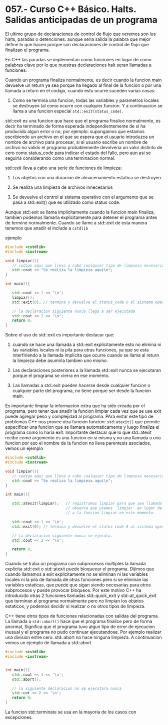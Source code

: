 057.- Curso C++ Básico. Halts. Salidas anticipadas de un programa
===

El ultimo grupo de declaraciones de control de flujo que veremos son los halts, paradas o detenciones. aunque seria salida la palabra que mejor define lo que hacen porque son declaraciones de control de flujo que finalizan el programa.

 En C++ las paradas se implementan como funciones en lugar de como palabras clave por lo que nuestras declaraciones halt seran llamadas a funciones.

 Cuando un programa finaliza normalmente, es decir cuando la funcion main devuelve un return ya sea porque ha llegado al final de la funcion o por una llamada a return en el codigo, cuando esto ocurre suceden varias cosas:

 1) Como se termina una funcion, todas las variables y parametros locales se destruyen tal como ocurre con cualquier funcion. Y a continuacion se llama a una funcion especial `std::exit(status_code)`.

 std::exit es una funcion que hace que el programa finalice normalmente, es decir ha terminado de forma esperada independientemente de si ha producido algun error o no, por ejemplo: supongamos que estamos escribiendo un archivo en el que se espera que el usuario introduzca un nombre de archivo para procesar, si el usuario escribe un nombre de archivo no valido el programa probablemente devolveria un valor distinto de cero como status_code para indicar el estado del fallo, pero aun asi se seguiria considerando como una terminacion normal.

 std::exit lleva a cabo una serie de funciones de limpieza:
 1) Los objetos con una duracion de almacenamiento estatica se destruyen.

 2) Se realiza una limpieza de archivos innecesarios

 3) Se devuelve el control al sistema operativo con el argumento que se pasa a std::exit() que es utilizado como status code.


Aunque std::exit se llama implicitamente cuando la funcion main finaliza, tambien podemos llamarla explicitamente para detener el programa antes de termine normalmente. Cuando se llame a std::exit de esta manera tenemos que anadir el include a `cstdlib` 

ejemplo
```cpp
#include <cstdlib>
#include <iostream>

void limpiar(){
   // codigo aqui que lleva a cabo cualquier tipo de limpieza necesaria.
   std::cout << "Se realiza la limpieza aqui\n";
}

int main(){

   std::cout << 1 << '\n';
   limpiar();
   std::exit(0); // termina y devuelve el status_code 0 al sistema operativo

   // la declaracion siguiente nunca llega a ser ejecutada
   std::cout << 2 << '\n';
   return 0;
}
```

Sobre el uso de std::exit es importante destacar que:

1)  cuando se hace una llamada a std::exit explicitamente esto no elimina ni las variables locales ni la pila para otras funciones, ya que se esta interfiriendo a la llamada implicita que ocurre cuando se llama al return la limpieza debe asumirla tambien uno mismo. 

2) Las declaraciones posteriores a la llamada std::exit  nunca se ejecutaran porque el programa se cierra en ese momento.

3) Las llamadas a std::exit pueden hacerse desde cualquier funcion o cualquier parte del programa, no tiene porque ser desde  la funcion main.


Es importante limpiar la informacion extra que ha sido creada por el programa, pero tener que anadir la funcion limpiar cada vez que se use exit puede agregar peso y complejidad al programa. PAra evitar este tipo de problemas C++ nos provee otra funcion funcion: `std:atexit()` que permite especificar una funcion que se llamara automaticamente y luego finaliza el programa como lo haria exit. Importante destacar que lo que std::atexit recibe como argumento es una funcion en si misma y no una llamada a una funcion por eso el nombre de la funcion no lleva parentesis asociados, vemos un ejemplo


```cpp
#include <cstdlib>
#include <iostream>

void limpiar(){
   // codigo aqui que lleva a cabo cualquier tipo de limpieza necesaria.
   std::cout << "Se realiza la limpieza aqui\n";
}

int main(){

   std::atexit(limpiar);   // registramos limpiar para que sea llamada automaticamente cuando sea llamada std::exit()
                           // observa que usamos `limpiar` en lugar de `limpiar()` porque no estamos haciendo una llamada
                           // a la funcion limpiar en este momento.

   std::cout << 1 << '\n';
   std::exit(0); // termina y devuelve el status code 0 al sistema operativo

   // la declaracion siguiente nunca se ejecuta.
   std::cout << 2 << '\n';

   return 0;
}
```

Cuando se traba un programa con subprocesos multiples la llamada explicita std::exit o std::atexit puede bloqueear el programa. Dijimos que cuando llamamos a exit explicitamente no se eliminan ni las variables locales ni la pila de llamada de otras funciones pero si se eliminan las variables estaticas, que puede que sigan siendo necesarias para otros subprocesos y puede provocar bloqueos. Por este motivo C++ ha introducido otras 2 funciones llamadas std::quick_exit y std::at_quick_exit que terminan el programa normalmente pero no limpian los objetos estaticos, y podemos decidir si realizar o no otros tipos de limpieza.

C++ tiene otros tipos de funciones relacionadas con salidas del programa. La llamada a `std::abort()` hace que el programa finalice pero de forma anormal, Significa que el programa tuvo algun tipo de error de ejecucion inusual y el programa no pudo continuar ejecutandose. Por ejemplo realizar una division entre cero. std::abort no hace ninguna limpieza. A continuacion vemos un ejemplo de llamada a std::abort



```cpp
#include <cstdlib>
#include <iostream>


int main(){
   std::cout << 1 << '\n';
   std::abort();

   // la siguiente declaracion no se ejecutara nunca
   std::cot << 2 << '\n';
   return 0;
}

```

La funcion std::terminate se usa en la mayoria de los casos con excepciones.

